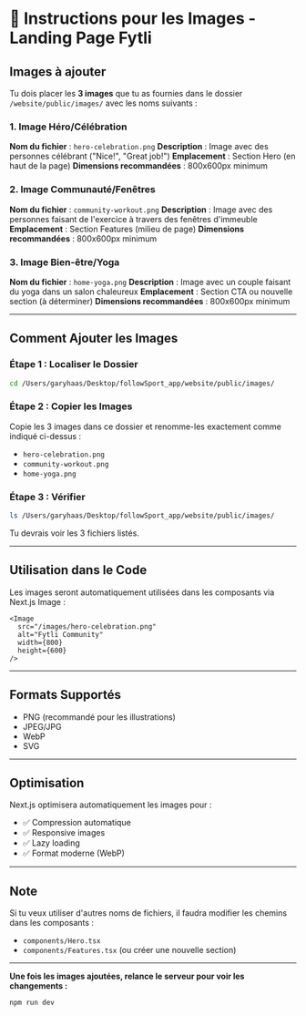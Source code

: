 # 📸 Instructions pour les Images - Landing Page Fytli

## Images à ajouter

Tu dois placer les **3 images** que tu as fournies dans le dossier `/website/public/images/` avec les noms suivants :

### 1. Image Héro/Célébration
**Nom du fichier** : `hero-celebration.png`
**Description** : Image avec des personnes célébrant ("Nice!", "Great job!")
**Emplacement** : Section Hero (en haut de la page)
**Dimensions recommandées** : 800x600px minimum

### 2. Image Communauté/Fenêtres
**Nom du fichier** : `community-workout.png`
**Description** : Image avec des personnes faisant de l'exercice à travers des fenêtres d'immeuble
**Emplacement** : Section Features (milieu de page)
**Dimensions recommandées** : 800x600px minimum

### 3. Image Bien-être/Yoga
**Nom du fichier** : `home-yoga.png`
**Description** : Image avec un couple faisant du yoga dans un salon chaleureux
**Emplacement** : Section CTA ou nouvelle section (à déterminer)
**Dimensions recommandées** : 800x600px minimum

---

## Comment Ajouter les Images

### Étape 1 : Localiser le Dossier
```bash
cd /Users/garyhaas/Desktop/followSport_app/website/public/images/
```

### Étape 2 : Copier les Images
Copie les 3 images dans ce dossier et renomme-les exactement comme indiqué ci-dessus :
- `hero-celebration.png`
- `community-workout.png`
- `home-yoga.png`

### Étape 3 : Vérifier
```bash
ls /Users/garyhaas/Desktop/followSport_app/website/public/images/
```

Tu devrais voir les 3 fichiers listés.

---

## Utilisation dans le Code

Les images seront automatiquement utilisées dans les composants via Next.js Image :

```tsx
<Image 
  src="/images/hero-celebration.png" 
  alt="Fytli Community" 
  width={800} 
  height={600}
/>
```

---

## Formats Supportés

- PNG (recommandé pour les illustrations)
- JPEG/JPG
- WebP
- SVG

---

## Optimisation

Next.js optimisera automatiquement les images pour :
- ✅ Compression automatique
- ✅ Responsive images
- ✅ Lazy loading
- ✅ Format moderne (WebP)

---

## Note

Si tu veux utiliser d'autres noms de fichiers, il faudra modifier les chemins dans les composants :
- `components/Hero.tsx`
- `components/Features.tsx` (ou créer une nouvelle section)

---

**Une fois les images ajoutées, relance le serveur pour voir les changements :**

```bash
npm run dev
```


